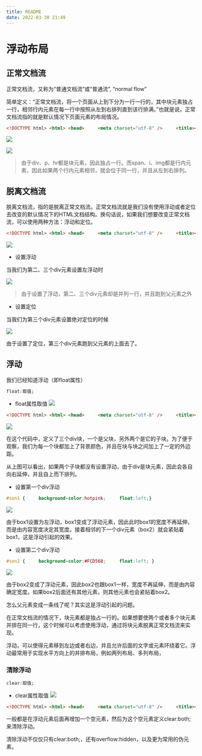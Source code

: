 ```yaml
---
title: README
date: 2022-03-30 21:49
---
```

# 浮动布局

## 正常文档流

正常文档流，又称为“普通文档流”或“普通流”, “normal flow”


简单定义：“正常文档流，将一个页面从上到下分为一行一行的，其中块元素独占一行，相邻行内元素在每一行中按照从左到右排列直到该行排满。”也就是说，正常文档流指的就是默认情况下页面元素的布局情况。

```html
<!DOCTYPE html> <html> <head>     <meta charset="utf-8" />     <title></title> </head> <body>     <div></div>     <span></span><span></span>     <p></p>     <span></span><i></i>     <img />     <hr /> </body> </html>
```
![](./_image/2022-03-30/8b6bf0dcf2eed63da2ab64b9fb713a72.jpg)

![](./_image/2022-03-30/4607aa8553713929a8f2c292d15bb3cb.jpg)

> 由于div、p、hr都是块元素，因此独占一行。而span、i、img都是行内元素，因此如果两个行内元素相邻，就会位于同一行，并且从左到右排列。

## 脱离文档流


脱离文档流，指的是脱离正常文档流。正常文档流就是我们没有使用浮动或者定位去改变的默认情况下的HTML文档结构。换句话说，如果我们想要改变正常文档流，可以使用两种方法：浮动和定位。


```html
<!DOCTYPE html> <html> <head>     <meta charset="utf-8" />     <title></title> </head>     <style type="text/css">         /*定义父元素样式*/         #father         {             width:300px;             background-color:#0C6A9D;             border:1px solid silver;         }         /*定义子元素样式*/         #father div         {             padding:10px;             margin:15px;             border:2px dashed red;             background-color:#FCD568;         }     </style> </head> <body>     <div id="father">         <div id="son1">box1</div>         <div id="son2">box2</div>         <div id="son3">box3</div>     </div> </body> </html>
```

![](./_image/2022-03-30/45b5d2a7dfdbb9a626da63ce03722a66.jpg)

- 设置浮动

当我们为第二、三个div元素设置左浮动时

![](./_image/2022-03-30/9e8e254e335c81c2753f6ba948f0a135.jpg)


> 由于设置了浮动，第二、三个div元素却是并列一行，并且跑到父元素之外

- 设置定位

当我们为第三个div元素设置绝对定位的时候


![](./_image/2022-03-30/b59a0cd3780f5db5a3c85e639085b7df.jpg)


由于设置了定位，第三个div元素跑到父元素的上面去了。


## 浮动

我们已经知道浮动（即float属性）

```CSS
float:取值;
```
- float属性取值
![](./_image/2022-03-30/369f8e3f9f795cc494b6e89944a79909.jpg)

```html
<!DOCTYPE html> <html> <head>     <meta charset="utf-8" />     <title></title>     <style type="text/css">         /*定义父元素样式*/         #father         {             width:300px;             background-color:#0C6A9D;             border:1px solid silver;         }         /*定义子元素样式*/         #father div         {             padding:10px;             margin:15px;         }         #son1         {             background-color:hotpink;             /*这里设置son1 的浮动方式*/         }         #son2         {             background-color:#FCD568;             /*这里设置son2 的浮动方式*/         }     </style> </head> <body>     <div id="father">         <div id="son1">box1</div>         <div id="son2">box2</div>     </div> </body> </html>
```

![](./_image/2022-03-30/cad28346f800f35d1686cea0b4f90819.jpg)

在这个代码中，定义了三个div块，一个是父块，另外两个是它的子块。为了便于观察，我们为每一个块都加上了背景颜色，并且在块与块之间加上了一定的外边距。


从上图可以看出，如果两个子块都没有设置浮动，由于div是块元素，因此会各自向右延伸，并且自上而下排列。

- 设置第一个div浮动

```CSS
#son1 {     background-color:hotpink;     float:left;​​}
```

![](./_image/2022-03-30/72d477a6d507ee26bde752dc454ba3dd.jpg)

由于box1设置为左浮动，box1变成了浮动元素，因此此时box1的宽度不再延伸，而是由内容宽度决定其宽度。接着相邻的下一个div元素（box2）就会紧贴着box1，这是浮动引起的效果。

- 设置第二个div浮动

```CSS
#son2 {     background-color:#FCD568;     float:left; }
```


![](./_image/2022-03-30/32a9a379b07596ad111453989e8432dc.jpg)

由于box2变成了浮动元素，因此box2也跟box1一样，宽度不再延伸，而是由内容确定宽度。如果box2后面还有其他元素，则其他元素也会紧贴着box2。

怎么父元素变成一条线了呢？其实这是浮动引起的问题。

在正常文档流的情况下，块元素都是独占一行的。如果想要使两个或者多个块元素并排在同一行，这个时候可以考虑使用浮动，通过将块元素脱离正常文档流来实现。

浮动，可以使得元素移到左边或者右边，并且允许后面的文字或元素环绕着它。浮动最常用于实现水平方向上的并排布局，例如两列布局、多列布局，

### 清除浮动

```CSS
clear:取值;
```
- clear属性取值
![](./_image/2022-03-30/a3862d3fc9d048b55a00cd21ad4f01d5.jpg)

```html
<!DOCTYPE html> <html> <head>     <meta charset="utf-8" />     <title></title>     <style type="text/css">         /*定义父元素样式*/         #father         {             width:300px;             background-color:#0C6A9D;             border:1px solid silver;         }         /*定义子元素样式*/         #father div         {             padding:10px;             margin:15px;         }         #son1         {             background-color:hotpink;             float:left; /*左浮动*/         }         #son2         {             background-color:#FCD568;             float:right; /*右浮动*/         }         .clear{clear:both;}​​    </style> </head> <body>     <div id="father">         <div id="son1">box1</div>         <div id="son2">box2</div>         <div class="clear"></div>​​    </div> </body> </html>
```

一般都是在浮动元素后面再增加一个空元素，然后为这个空元素定义clear:both;来清除浮动。

清除浮动不仅仅只有clear:both;，还有overflow:hidden，以及更为常用的伪元素。






